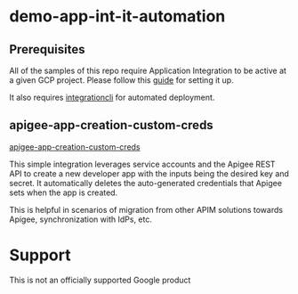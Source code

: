 # demo-app-int-it-automation

## Prerequisites

All of the samples of this repo require Application Integration to be active at a given GCP project. Please follow this [guide](https://cloud.google.com/application-integration/docs/setup-application-integration) for setting it up.

It also requires [integrationcli](https://github.com/GoogleCloudPlatform/application-integration-management-toolkit) for automated deployment.

## apigee-app-creation-custom-creds

[apigee-app-creation-custom-creds](apigee-app-creation-custom-creds)

This simple integration leverages service accounts and the Apigee REST API to create a new developer app with the inputs being the desired key and secret. It automatically deletes the auto-generated credentials that Apigee sets when the app is created.

This is helpful in scenarios of migration from other APIM solutions towards Apigee, synchronization with IdPs, etc.

# Support

This is not an officially supported Google product
